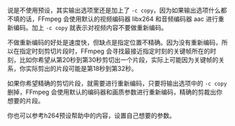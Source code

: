 说是不使用预设，其实输出选项里还是加上了 `-c copy`，因为如果输出选项什么都不填的话，FFmpeg 会使用默认的视频编码器 libx264 和音频编码器 aac 进行重新编码。加上 `-c copy` 就表示对视频内容不要做重新编码。

不做重新编码的好处是速度快，但缺点是指定位置不精确。因为没有重新编码，所以在指定时刻剪切片段时，FFmpeg 会寻找最接近指定时刻的关键帧所在的时刻，比如你希望从第20秒到第30秒剪切出一个片段，实际上可能因为关键帧的关系，你实际剪出的片段可能是第18秒到第32秒。

如果你希望精确的剪切片段，就需要进行重新编码，只要将输出选项中的 `-c copy`  删掉，FFmpeg 会使用默认的编码器和画质参数进行重新编码，精确的剪裁出你想要的片段。

你也可以参考h264预设帮助中的内容，设置自己想要的参数。
